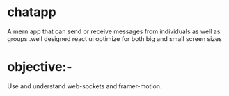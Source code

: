 # chatapp 
A mern app that can send or receive messages from individuals as well as groups .well designed react ui optimize for both big and small screen sizes 
# objective:-
  Use and understand web-sockets and framer-motion.
